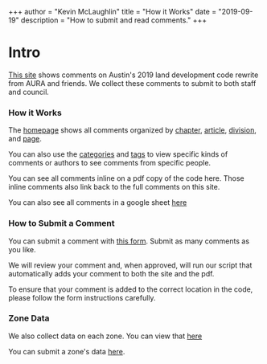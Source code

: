 +++
author = "Kevin McLaughlin"
title = "How it Works"
date = "2019-09-19"
description = "How to submit and read comments."
+++

# Intro

[This site](/) shows comments on Austin's 2019 land development code rewrite from AURA and friends. We collect these comments to submit to both staff and council.

### How it Works

The [homepage](/) shows all comments organized by [chapter](/chapter), [article](/acticle), [division](<(/division)>), and [page](/page).

You can also use the [categories](/categories) and [tags](/tags) to view specific kinds of comments or authors to see comments from specific people.

You can see all comments inline on a pdf copy of the code here. Those inline comments also link back to the full comments on this site.

You can also see all comments in a google sheet [here](https://docs.google.com/spreadsheets/d/1R8L9HOvICuRiMJ3hAGGa1L709z4u_487D_QoOpVm57U/edit?usp=sharing)

### How to Submit a Comment

You can submit a comment with [this form](https://docs.google.com/forms/d/e/1FAIpQLSelYq4pR6_ZJji9Jo4636TMl4CRLpjkGxX86cg3hwd0NoSygQ/viewform?usp=sf_link). Submit as many comments as you like.

We will review your comment and, when approved, will run our script that automatically adds your comment to both the site and the pdf.

To ensure that your comment is added to the correct location in the code, please follow the form instructions carefully.

### Zone Data

We also collect data on each zone. You can view that [here](https://docs.google.com/spreadsheets/d/1pgiSarPrUSl6dXpz_aHXqQTbSgs6Bx1IouPDAhnKnS0/edit?usp=sharing)

You can submit a zone's data [here](https://forms.gle/1UQN6U5wLxDC9E768).
